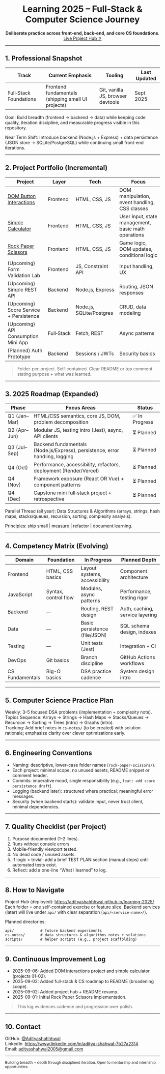 <div align="center">

# Learning 2025 – Full‑Stack & Computer Science Journey

<strong>Deliberate practice across front‑end, back‑end, and core CS foundations.</strong><br/>
<a href="https://adityashahhhwal.github.io/learning-2025/">Live Project Hub ↗</a>

</div>

---

## 1. Professional Snapshot

| Track | Current Emphasis | Tooling | Last Updated |
|-------|------------------|---------|--------------|
| Full‑Stack Foundations | Frontend fundamentals (shipping small UI projects) | Git, vanilla JS, browser devtools | Sept 2025 |

Goal: Build breadth (frontend → backend → data) while keeping code quality, iteration discipline, and measurable progress visible in this repository.

Near Term Shift: Introduce backend (Node.js + Express) + data persistence (JSON store → SQLite/PostgreSQL) while continuing small front-end iterations.

---

## 2. Project Portfolio (Incremental)

| Project | Layer | Tech | Focus |
|---------|-------|------|-------|
| [DOM Button Interactions](https://adityashahhhwal.github.io/learning-2025/01-dom/) | Frontend | HTML, CSS, JS | DOM manipulation, event handling, CSS classes |
| [Simple Calculator](https://adityashahhhwal.github.io/learning-2025/02-calculator/) | Frontend | HTML, CSS, JS | User input, state management, basic math operations |
| [Rock Paper Scissors](https://adityashahhhwal.github.io/learning-2025/03-rock-paper-scissors/) | Frontend | HTML, CSS, JS | Game logic, DOM updates, conditional logic |
| (Upcoming) Form Validation Lab | Frontend | JS, Constraint API | Input handling, UX |
| (Upcoming) Simple REST API | Backend | Node.js, Express | Routing, JSON responses |
| (Upcoming) Score Service + Persistence | Backend | Node.js, SQLite/Postgres | CRUD, data modeling |
| (Upcoming) API Consumption Mini App | Full‑Stack | Fetch, REST | Async patterns |
| (Planned) Auth Prototype | Backend | Sessions / JWTs | Security basics |

> Folder-per-project. Self‑contained. Clear README or top comment stating purpose + what was learned.

---

## 3. 2025 Roadmap (Expanded)

| Phase | Focus Areas | Status |
|-------|-------------|--------|
| Q1 (Jan–Mar) | HTML/CSS semantics, core JS, DOM, problem decomposition | ✅ In Progress |
| Q2 (Apr–Jun) | Modular JS, testing intro (Jest), async, API clients | ⏳ Planned |
| Q3 (Jul–Sep) | Backend fundamentals (Node.js/Express), persistence, error handling, logging | ⏳ Planned |
| Q4 (Oct) | Performance, accessibility, refactors, deployment (Render/Vercel) | ⏳ Planned |
| Q4 (Nov) | Framework exposure (React OR Vue) + component patterns | ⏳ Planned |
| Q4 (Dec) | Capstone mini full‑stack project + retrospective | ⏳ Planned |

Parallel Thread (all year): Data Structures & Algorithms (arrays, strings, hash maps, stacks/queues, recursion, sorting, complexity analysis).

Principles: ship small | measure | refactor | document learning.

---

## 4. Competency Matrix (Evolving)

| Domain | Foundation | In Progress | Planned Depth |
|--------|-----------|-------------|---------------|
| Frontend | HTML, CSS basics | Layout systems, accessibility | Component architecture |
| JavaScript | Syntax, control flow | Modules, async patterns | Performance, testing rigor |
| Backend | — | Routing, REST design | Auth, caching, service layering |
| Data | — | Basic persistence (file/JSON) | SQL schema design, indexes |
| Testing | — | Unit tests (Jest) | Integration + CI |
| DevOps | Git basics | Branch discipline | GitHub Actions workflows |
| CS Fundamentals | Big-O basics | DSA practice cadence | System design intro |

---

## 5. Computer Science Practice Plan

Weekly: 3–5 focused DSA problems (implementation + complexity note).  
Topics Sequence: Arrays → Strings → Hash Maps → Stacks/Queues → Recursion → Sorting → Trees (intro) → Graphs (intro).  
Tracking: Add brief notes in `cs-notes/` (to be created) with solution rationale; emphasize clarity over clever optimizations early.

---

## 6. Engineering Conventions

- Naming: descriptive, lower-case folder names (`rock-paper-scissors/`).  
- Each project: minimal scope, no unused assets, README snippet or comment header.  
- Commits: imperative mood, single responsibility (e.g., `feat: add score persistence draft`).  
- Logging (backend later): structured where practical; meaningful error messages.  
- Security (when backend starts): validate input, never trust client, minimal dependencies.

---

## 7. Quality Checklist (per Project)

1. Purpose documented (1–2 lines).  
2. Runs without console errors.  
3. Mobile-friendly viewport tested.  
4. No dead code / unused assets.  
5. If logic > trivial: add a brief TEST PLAN section (manual steps) until automated tests exist.  
6. Reflect: add a one-line “What I learned” to log.

---

## 8. How to Navigate

Project Hub (deployed): https://adityashahhhwal.github.io/learning-2025/  
Each folder = one self-contained exercise or feature slice. Backend services (later) will live under `api/` with clear separation (`api/<service-name>/`).

Planned directories:
```
api/            # future backend experiments
cs-notes/       # data structures & algorithms notes + solutions
scripts/        # helper scripts (e.g., project scaffolding)
```

---

## 9. Continuous Improvement Log

- 2025-09-06: Added DOM interactions project and simple calculator (projects 01-02).  
- 2025-09-02: Added full‑stack & CS roadmap to README (broadening scope).  
- 2025-09-02: Added project hub + README revamp.  
- 2025-09-01: Initial Rock Paper Scissors implementation.

> This log evidences cadence and progression over polish.

---

## 10. Contact

GitHub: [@Adityashahhhwal](https://github.com/Adityashahhhwal)  
LinkedIn: https://www.linkedin.com/in/aditya-shahwal-7b27a2314  
Email: adityashahwal2005@gmail.com

---

<sub>Building breadth + depth through disciplined iteration. Open to mentorship and internship opportunities.</sub>
